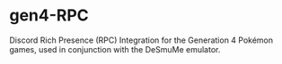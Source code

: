 # gen4-RPC
Discord Rich Presence (RPC) Integration for the Generation 4 Pokémon games, used in conjunction with the DeSmuMe emulator.
